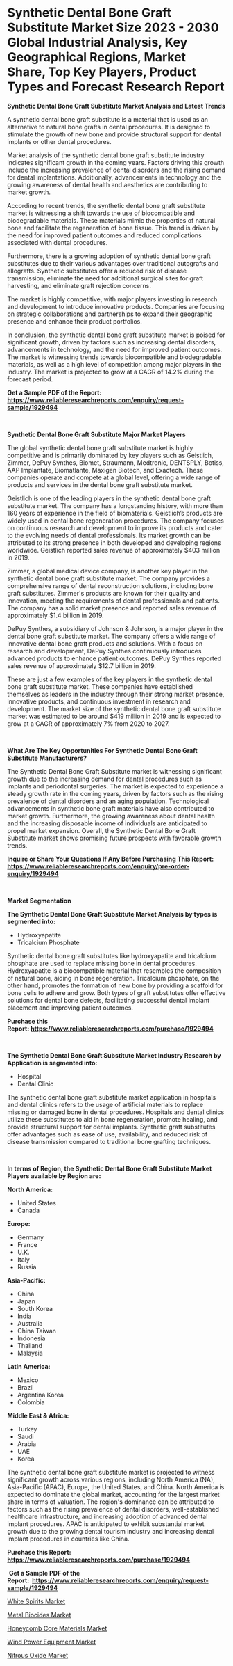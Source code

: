 <p><h1>Synthetic Dental Bone Graft Substitute Market Size 2023 - 2030 Global Industrial Analysis, Key Geographical Regions, Market Share, Top Key Players, Product Types and Forecast Research Report</h1></p><p><strong>Synthetic Dental Bone Graft Substitute Market Analysis and Latest Trends</strong></p>
<p><p>A synthetic dental bone graft substitute is a material that is used as an alternative to natural bone grafts in dental procedures. It is designed to stimulate the growth of new bone and provide structural support for dental implants or other dental procedures.</p><p>Market analysis of the synthetic dental bone graft substitute industry indicates significant growth in the coming years. Factors driving this growth include the increasing prevalence of dental disorders and the rising demand for dental implantations. Additionally, advancements in technology and the growing awareness of dental health and aesthetics are contributing to market growth.</p><p>According to recent trends, the synthetic dental bone graft substitute market is witnessing a shift towards the use of biocompatible and biodegradable materials. These materials mimic the properties of natural bone and facilitate the regeneration of bone tissue. This trend is driven by the need for improved patient outcomes and reduced complications associated with dental procedures.</p><p>Furthermore, there is a growing adoption of synthetic dental bone graft substitutes due to their various advantages over traditional autografts and allografts. Synthetic substitutes offer a reduced risk of disease transmission, eliminate the need for additional surgical sites for graft harvesting, and eliminate graft rejection concerns.</p><p>The market is highly competitive, with major players investing in research and development to introduce innovative products. Companies are focusing on strategic collaborations and partnerships to expand their geographic presence and enhance their product portfolios.</p><p>In conclusion, the synthetic dental bone graft substitute market is poised for significant growth, driven by factors such as increasing dental disorders, advancements in technology, and the need for improved patient outcomes. The market is witnessing trends towards biocompatible and biodegradable materials, as well as a high level of competition among major players in the industry. The market is projected to grow at a CAGR of 14.2% during the forecast period.</p></p>
<p><strong>Get a Sample PDF of the Report:&nbsp; <a href="https://www.reliableresearchreports.com/enquiry/request-sample/1929494">https://www.reliableresearchreports.com/enquiry/request-sample/1929494</a></strong></p>
<p>&nbsp;</p>
<p><strong>Synthetic Dental Bone Graft Substitute Major Market Players</strong></p>
<p><p>The global synthetic dental bone graft substitute market is highly competitive and is primarily dominated by key players such as Geistlich, Zimmer, DePuy Synthes, Biomet, Straumann, Medtronic, DENTSPLY, Botiss, AAP Implantate, Biomatlante, Maxigen Biotech, and Exactech. These companies operate and compete at a global level, offering a wide range of products and services in the dental bone graft substitute market.</p><p>Geistlich is one of the leading players in the synthetic dental bone graft substitute market. The company has a longstanding history, with more than 160 years of experience in the field of biomaterials. Geistlich’s products are widely used in dental bone regeneration procedures. The company focuses on continuous research and development to improve its products and cater to the evolving needs of dental professionals. Its market growth can be attributed to its strong presence in both developed and developing regions worldwide. Geistlich reported sales revenue of approximately $403 million in 2019.</p><p>Zimmer, a global medical device company, is another key player in the synthetic dental bone graft substitute market. The company provides a comprehensive range of dental reconstruction solutions, including bone graft substitutes. Zimmer's products are known for their quality and innovation, meeting the requirements of dental professionals and patients. The company has a solid market presence and reported sales revenue of approximately $1.4 billion in 2019.</p><p>DePuy Synthes, a subsidiary of Johnson & Johnson, is a major player in the dental bone graft substitute market. The company offers a wide range of innovative dental bone graft products and solutions. With a focus on research and development, DePuy Synthes continuously introduces advanced products to enhance patient outcomes. DePuy Synthes reported sales revenue of approximately $12.7 billion in 2019.</p><p>These are just a few examples of the key players in the synthetic dental bone graft substitute market. These companies have established themselves as leaders in the industry through their strong market presence, innovative products, and continuous investment in research and development. The market size of the synthetic dental bone graft substitute market was estimated to be around $419 million in 2019 and is expected to grow at a CAGR of approximately 7% from 2020 to 2027.</p></p>
<p>&nbsp;</p>
<p><strong>What Are The Key Opportunities For Synthetic Dental Bone Graft Substitute Manufacturers?</strong></p>
<p><p>The Synthetic Dental Bone Graft Substitute market is witnessing significant growth due to the increasing demand for dental procedures such as implants and periodontal surgeries. The market is expected to experience a steady growth rate in the coming years, driven by factors such as the rising prevalence of dental disorders and an aging population. Technological advancements in synthetic bone graft materials have also contributed to market growth. Furthermore, the growing awareness about dental health and the increasing disposable income of individuals are anticipated to propel market expansion. Overall, the Synthetic Dental Bone Graft Substitute market shows promising future prospects with favorable growth trends.</p></p>
<p><strong>Inquire or Share Your Questions If Any Before Purchasing This Report: <a href="https://www.reliableresearchreports.com/enquiry/pre-order-enquiry/1929494">https://www.reliableresearchreports.com/enquiry/pre-order-enquiry/1929494</a></strong></p>
<p>&nbsp;</p>
<p><strong>Market Segmentation</strong></p>
<p><strong>The Synthetic Dental Bone Graft Substitute Market Analysis by types is segmented into:</strong></p>
<p><ul><li>Hydroxyapatite</li><li>Tricalcium Phosphate</li></ul></p>
<p><p>Synthetic dental bone graft substitutes like hydroxyapatite and tricalcium phosphate are used to replace missing bone in dental procedures. Hydroxyapatite is a biocompatible material that resembles the composition of natural bone, aiding in bone regeneration. Tricalcium phosphate, on the other hand, promotes the formation of new bone by providing a scaffold for bone cells to adhere and grow. Both types of graft substitutes offer effective solutions for dental bone defects, facilitating successful dental implant placement and improving patient outcomes.</p></p>
<p><strong>Purchase this Report:&nbsp;<a href="https://www.reliableresearchreports.com/purchase/1929494">https://www.reliableresearchreports.com/purchase/1929494</a></strong></p>
<p>&nbsp;</p>
<p><strong>The Synthetic Dental Bone Graft Substitute Market Industry Research by Application is segmented into:</strong></p>
<p><ul><li>Hospital</li><li>Dental Clinic</li></ul></p>
<p><p>The synthetic dental bone graft substitute market application in hospitals and dental clinics refers to the usage of artificial materials to replace missing or damaged bone in dental procedures. Hospitals and dental clinics utilize these substitutes to aid in bone regeneration, promote healing, and provide structural support for dental implants. Synthetic graft substitutes offer advantages such as ease of use, availability, and reduced risk of disease transmission compared to traditional bone grafting techniques.</p></p>
<p>&nbsp;</p>
<p><strong>In terms of Region, the Synthetic Dental Bone Graft Substitute Market Players available by Region are:</strong></p>
<p>
    <p> <strong> North America: </strong>
        <ul>
            <li>United States</li>
            <li>Canada</li>
        </ul>
        </p> 
    <p> <strong> Europe: </strong>
        <ul>
            <li>Germany</li>
            <li>France</li>
            <li>U.K.</li>
            <li>Italy</li>
            <li>Russia</li>
        </ul>
        </p> 
    <p> <strong> Asia-Pacific: </strong>
        <ul>
            <li>China</li>
            <li>Japan</li>
            <li>South Korea</li>
            <li>India</li>
            <li>Australia</li>
            <li>China Taiwan</li>
            <li>Indonesia</li>
            <li>Thailand</li>
            <li>Malaysia</li>
        </ul>
        </p> 
    <p> <strong> Latin America: </strong>
        <ul>
            <li>Mexico</li>
            <li>Brazil</li>
            <li>Argentina Korea</li>
            <li>Colombia</li>
        </ul>
        </p> 
    <p> <strong> Middle East & Africa: </strong>
        <ul>
            <li>Turkey</li>
            <li>Saudi</li>
            <li>Arabia</li>
            <li>UAE</li>
            <li>Korea</li>
        </ul>
    </p>
    </p>
<p><p>The synthetic dental bone graft substitute market is projected to witness significant growth across various regions, including North America (NA), Asia-Pacific (APAC), Europe, the United States, and China. North America is expected to dominate the global market, accounting for the largest market share in terms of valuation. The region's dominance can be attributed to factors such as the rising prevalence of dental disorders, well-established healthcare infrastructure, and increasing adoption of advanced dental implant procedures. APAC is anticipated to exhibit substantial market growth due to the growing dental tourism industry and increasing dental implant procedures in countries like China.</p></p>
<p><strong>Purchase this Report: <a href="https://www.reliableresearchreports.com/purchase/1929494">https://www.reliableresearchreports.com/purchase/1929494</a></strong></p>
<p>&nbsp;<strong>Get a Sample PDF of the Report:&nbsp;&nbsp;<a href="https://www.reliableresearchreports.com/enquiry/request-sample/1929494">https://www.reliableresearchreports.com/enquiry/request-sample/1929494</a></strong></p>
<p><strong></strong></p>
<p><p><a href="https://medium.com/@emilywest91/white-spirits-market-trends-and-market-analysis-forecasted-for-period-2023-2030-579d3cc987b5">White Spirits Market</a></p><p><a href="https://medium.com/@joycelucas56/metal-biocides-nbsp-market-focuses-on-market-share-size-and-projected-forecast-till-2030-eb16ffefb3f9">Metal Biocides Market</a></p><p><a href="https://medium.com/@laurenbrown1918/honeycomb-core-materials-market-size-and-market-trends-complete-industry-overview-2023-to-2030-2f2b3d91696b">Honeycomb Core Materials Market</a></p><p><a href="https://medium.com/@margaretlee84/wind-power-equipment-market-insight-market-trends-growth-forecasted-from-2023-to-2030-ea4a4514ebb9">Wind Power Equipment Market</a></p><p><a href="https://medium.com/@lindabrewer15/nitrous-oxide-market-size-and-market-trends-complete-industry-overview-2023-to-2030-9f0391a0c088">Nitrous Oxide Market</a></p></p>